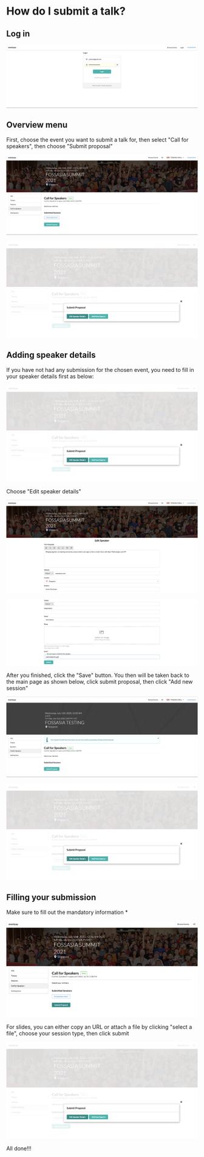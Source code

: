 
# How do I submit a talk? 

## Log in

![Overview page](/event-setup/images/Log-in-page.png)

## Overview menu

First, choose the event you want to submit a talk for, then select "Call for speakers", then choose "Submit proposal"


![Overview page](/event-setup/images/Call-for-speakers-overview-page.png)


![Overview page](/event-setup/images/Adding-new-session-button.png)


## Adding speaker details 


If you have not had any submission for the chosen event, you need to fill in your speaker details first as below: 


![Overview page](/event-setup/images/Adding-new-session-button.png)


Choose "Edit speaker details"


![Overview page](/event-setup/images/Speaker-details-1-1.png)


![Overview page](/event-setup/images/Speaker-detail-2-2.png)

After you finished, click the "Save" button. You then will be taken back to the main page as shown below, click submit proposal, then click "Add new session"


![Overview page](/event-setup/images/Submit-proposal-overview.png)


![Overview page](/event-setup/images/Adding-new-session-button.png)


## Filling your submission


Make sure to fill out the mandatory information * 


![Overview page](/event-setup/images/Session-details-1-1.png)


For slides, you can either copy an URL or attach a file by clicking "select a file", choose your session type, then click submit


![Overview page](/event-setup/images/Session-details-2-2.png)


All done!!! 



